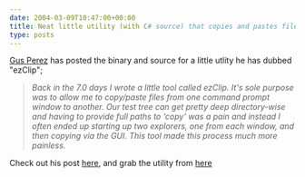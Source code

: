 ```yaml
---
date: 2004-03-09T10:47:00+00:00
title: Neat little utility (with C# source) that copies and pastes files from the command line
type: posts
---
```

[Gus Perez](http://blogs.msdn.com/gusperez/) has posted the binary and source for a little utlity he has dubbed "ezClip";

> _Back in the 7.0 days I wrote a little tool called ezClip. It's sole purpose was to allow me to copy/paste files from one command prompt window to another. Our test tree can get pretty deep directory-wise and having to provide full paths to &#8216;copy' was a pain and instead I often ended up starting up two explorers, one from each window, and then copying via the GUI. This tool made this process much more painless._

Check out his post [here](http://blogs.msdn.com/gusperez/archive/2004/03/08/86383.aspx), and grab the utility from [here](http://blogs.msdn.com/gusperez/articles/86378.aspx)
